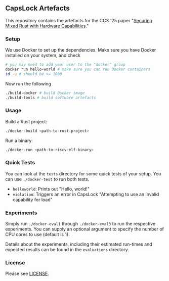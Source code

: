 
## CapsLock Artefacts

This repository contains the artefacts for the CCS '25 paper "[Securing Mixed Rust with Hardware Capabilities](https://arxiv.org/abs/2507.03344)."

### Setup

We use Docker to set up the dependencies.
Make sure you have Docker installed on your system, and check
```bash
# you may need to add your user to the "docker" group
docker run hello-world # make sure you can run Docker containers
id -u # should be >= 1000
```

Now run the following
```bash
./build-docker # build Docker image
./build-tools # build software artefacts
```

### Usage

Build a Rust project:
```bash
./docker-build <path-to-rust-project>
```

Run a binary:
```bash
./docker-run <path-to-riscv-elf-binary>
```

### Quick Tests

You can look at the `tests` directory for some quick tests of your setup.
You can use `./docker-test` to run both tests.

- `helloworld`: Prints out "Hello, world!"
- `violation`: Triggers an error in CapsLock "Attempting to use an invalid capability for load"

### Experiments

Simply run `./docker-eval1` through `./docker-eval3` to run the respective experiments.
You can supply an optional argument to specify the number of CPU cores to use (default is 1).

Details about the experiments, including their estimated run-times and expected results
can be found in the `evaluations` directory.

### License

Please see [LICENSE](/LICENSE).
